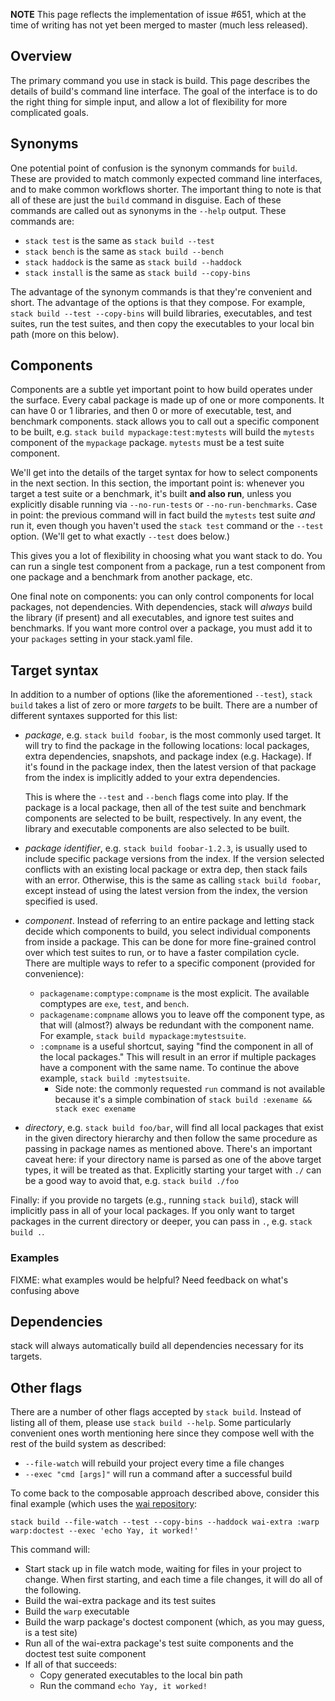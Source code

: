 __NOTE__ This page reflects the implementation of issue #651, which at the time
of writing has not yet been merged to master (much less released).

## Overview

The primary command you use in stack is build. This page describes the details
of build's command line interface. The goal of the interface is to do the right
thing for simple input, and allow a lot of flexibility for more complicated
goals.

## Synonyms

One potential point of confusion is the synonym commands for `build`. These are
provided to match commonly expected command line interfaces, and to make common
workflows shorter. The important thing to note is that all of these are just
the `build` command in disguise. Each of these commands are called out as
synonyms in the `--help` output. These commands are:

* `stack test` is the same as `stack build --test`
* `stack bench` is the same as `stack build --bench`
* `stack haddock` is the same as `stack build --haddock`
* `stack install` is the same as `stack build --copy-bins`

The advantage of the synonym commands is that they're convenient and short. The
advantage of the options is that they compose. For example, `stack build --test
--copy-bins` will build libraries, executables, and test suites, run the test
suites, and then copy the executables to your local bin path (more on this
below).

## Components

Components are a subtle yet important point to how build operates under the
surface. Every cabal package is made up of one or more components. It can have
0 or 1 libraries, and then 0 or more of executable, test, and benchmark
components. stack allows you to call out a specific component to be built, e.g.
`stack build mypackage:test:mytests` will build the `mytests` component of the
`mypackage` package. `mytests` must be a test suite component.

We'll get into the details of the target syntax for how to select components in
the next section. In this section, the important point is: whenever you target
a test suite or a benchmark, it's built __and also run__, unless you explicitly
disable running via `--no-run-tests` or `--no-run-benchmarks`. Case in point:
the previous command will in fact build the `mytests` test suite *and* run it,
even though you haven't used the `stack test` command or the `--test` option.
(We'll get to what exactly `--test` does below.)

This gives you a lot of flexibility in choosing what you want stack to do. You
can run a single test component from a package, run a test component from one
package and a benchmark from another package, etc.

One final note on components: you can only control components for local
packages, not dependencies. With dependencies, stack will *always* build the
library (if present) and all executables, and ignore test suites and
benchmarks. If you want more control over a package, you must add it to your
`packages` setting in your stack.yaml file.

## Target syntax

In addition to a number of options (like the aforementioned `--test`), `stack
build` takes a list of zero or more *targets* to be built. There are a number
of different syntaxes supported for this list:

*   *package*, e.g. `stack build foobar`, is the most commonly used target. It will try to find the package in the following locations: local packages, extra dependencies, snapshots, and package index (e.g. Hackage). If it's found in the package index, then the latest version of that package from the index is implicitly added to your extra dependencies.

    This is where the `--test` and `--bench` flags come into play. If the package is a local package, then all of the test suite and benchmark components are selected to be built, respectively. In any event, the library and executable components are also selected to be built.

*   *package identifier*, e.g. `stack build foobar-1.2.3`, is usually used to include specific package versions from the index. If the version selected conflicts with an existing local package or extra dep, then stack fails with an error. Otherwise, this is the same as calling `stack build foobar`, except instead of using the latest version from the index, the version specified is used.

*   *component*. Instead of referring to an entire package and letting stack decide which components to build, you select individual components from inside a package. This can be done for more fine-grained control over which test suites to run, or to have a faster compilation cycle. There are multiple ways to refer to a specific component (provided for convenience):

    * `packagename:comptype:compname` is the most explicit. The available comptypes are `exe`, `test`, and `bench`.
    * `packagename:compname` allows you to leave off the component type, as that will (almost?) always be redundant with the component name. For example, `stack build mypackage:mytestsuite`.
    * `:compname` is a useful shortcut, saying "find the component in all of the local packages." This will result in an error if multiple packages have a component with the same name. To continue the above example, `stack build :mytestsuite`.
        * Side note: the commonly requested `run` command is not available because it's a simple combination of `stack build :exename && stack exec exename`

* *directory*, e.g. `stack build foo/bar`, will find all local packages that exist in the given directory hierarchy and then follow the same procedure as passing in package names as mentioned above. There's an important caveat here: if your directory name is parsed as one of the above target types, it will be treated as that. Explicitly starting your target with `./` can be a good way to avoid that, e.g. `stack build ./foo`

Finally: if you provide no targets (e.g., running `stack build`), stack will
implicitly pass in all of your local packages. If you only want to target
packages in the current directory or deeper, you can pass in `.`, e.g. `stack
build .`.

### Examples

FIXME: what examples would be helpful? Need feedback on what's confusing above

## Dependencies

stack will always automatically build all dependencies necessary for its targets.

## Other flags

There are a number of other flags accepted by `stack build`. Instead of listing
all of them, please use `stack build --help`. Some particularly convenient ones
worth mentioning here since they compose well with the rest of the build system
as described:

* `--file-watch` will rebuild your project every time a file changes
* `--exec "cmd [args]"` will run a command after a successful build

To come back to the composable approach described above, consider this final
example (which uses the [wai repository](https://github.com/yesodweb/wai/):

```
stack build --file-watch --test --copy-bins --haddock wai-extra :warp warp:doctest --exec 'echo Yay, it worked!'
```

This command will:

* Start stack up in file watch mode, waiting for files in your project to change. When first starting, and each time a file changes, it will do all of the following.
* Build the wai-extra package and its test suites
* Build the `warp` executable
* Build the warp package's doctest component (which, as you may guess, is a test site)
* Run all of the wai-extra package's test suite components and the doctest test suite component
* If all of that succeeds:
    * Copy generated executables to the local bin path
    * Run the command `echo Yay, it worked!`
